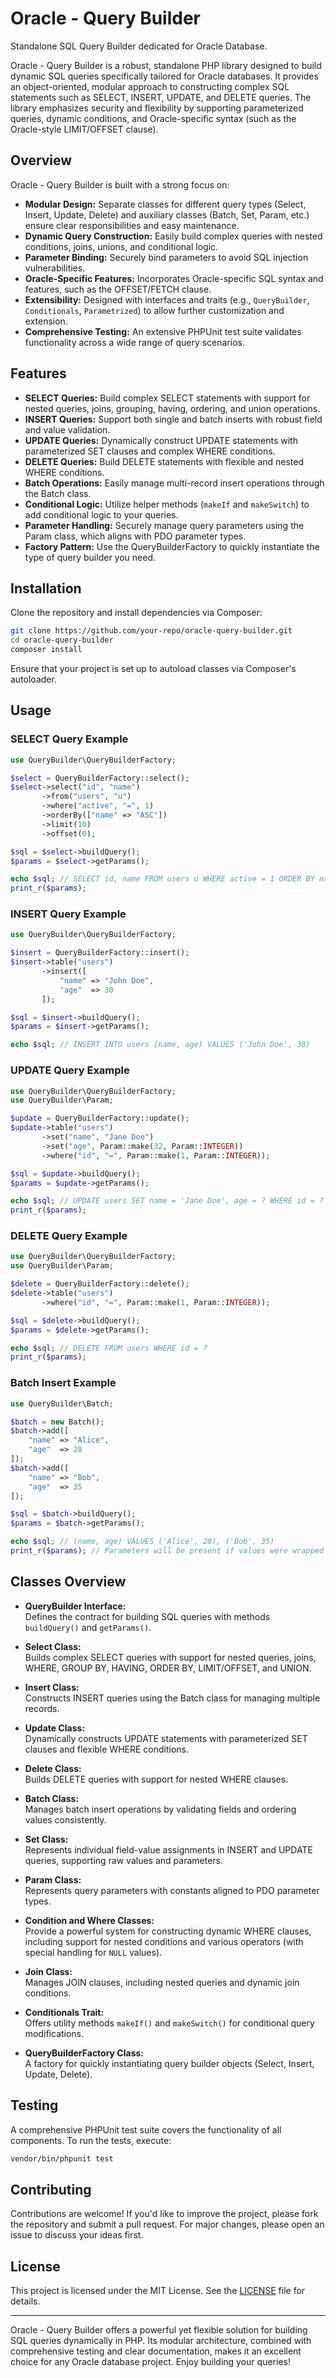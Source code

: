 # Oracle - Query Builder
Standalone SQL Query Builder dedicated for Oracle Database.

Oracle - Query Builder is a robust, standalone PHP library designed to build dynamic SQL queries specifically tailored for Oracle databases. It provides an object-oriented, modular approach to constructing complex SQL statements such as SELECT, INSERT, UPDATE, and DELETE queries. The library emphasizes security and flexibility by supporting parameterized queries, dynamic conditions, and Oracle-specific syntax (such as the Oracle-style LIMIT/OFFSET clause).

## Overview

Oracle - Query Builder is built with a strong focus on:

- **Modular Design:** Separate classes for different query types (Select, Insert, Update, Delete) and auxiliary classes (Batch, Set, Param, etc.) ensure clear responsibilities and easy maintenance.
- **Dynamic Query Construction:** Easily build complex queries with nested conditions, joins, unions, and conditional logic.
- **Parameter Binding:** Securely bind parameters to avoid SQL injection vulnerabilities.
- **Oracle-Specific Features:** Incorporates Oracle-specific SQL syntax and features, such as the OFFSET/FETCH clause.
- **Extensibility:** Designed with interfaces and traits (e.g., `QueryBuilder`, `Conditionals`, `Parametrized`) to allow further customization and extension.
- **Comprehensive Testing:** An extensive PHPUnit test suite validates functionality across a wide range of query scenarios.

## Features

- **SELECT Queries:** Build complex SELECT statements with support for nested queries, joins, grouping, having, ordering, and union operations.
- **INSERT Queries:** Support both single and batch inserts with robust field and value validation.
- **UPDATE Queries:** Dynamically construct UPDATE statements with parameterized SET clauses and complex WHERE conditions.
- **DELETE Queries:** Build DELETE statements with flexible and nested WHERE conditions.
- **Batch Operations:** Easily manage multi-record insert operations through the Batch class.
- **Conditional Logic:** Utilize helper methods (`makeIf` and `makeSwitch`) to add conditional logic to your queries.
- **Parameter Handling:** Securely manage query parameters using the Param class, which aligns with PDO parameter types.
- **Factory Pattern:** Use the QueryBuilderFactory to quickly instantiate the type of query builder you need.

## Installation

Clone the repository and install dependencies via Composer:

```bash
git clone https://github.com/your-repo/oracle-query-builder.git
cd oracle-query-builder
composer install
```

Ensure that your project is set up to autoload classes via Composer's autoloader.

## Usage

### SELECT Query Example

```php
use QueryBuilder\QueryBuilderFactory;

$select = QueryBuilderFactory::select();
$select->select("id", "name")
       ->from("users", "u")
       ->where("active", "=", 1)
       ->orderBy(["name" => "ASC"])
       ->limit(10)
       ->offset(0);

$sql = $select->buildQuery();
$params = $select->getParams();

echo $sql; // SELECT id, name FROM users u WHERE active = 1 ORDER BY name ASC OFFSET 0 ROWS FETCH NEXT 10 ROWS ONLY
print_r($params);
```

### INSERT Query Example

```php
use QueryBuilder\QueryBuilderFactory;

$insert = QueryBuilderFactory::insert();
$insert->table("users")
       ->insert([
           "name" => "John Doe",
           "age"  => 30
       ]);

$sql = $insert->buildQuery();
$params = $insert->getParams();

echo $sql; // INSERT INTO users (name, age) VALUES ('John Doe', 30)
```

### UPDATE Query Example

```php
use QueryBuilder\QueryBuilderFactory;
use QueryBuilder\Param;

$update = QueryBuilderFactory::update();
$update->table("users")
       ->set("name", "Jane Doe")
       ->set("age", Param::make(32, Param::INTEGER))
       ->where("id", "=", Param::make(1, Param::INTEGER));

$sql = $update->buildQuery();
$params = $update->getParams();

echo $sql; // UPDATE users SET name = 'Jane Doe', age = ? WHERE id = ?
print_r($params);
```

### DELETE Query Example

```php
use QueryBuilder\QueryBuilderFactory;
use QueryBuilder\Param;

$delete = QueryBuilderFactory::delete();
$delete->table("users")
       ->where("id", "=", Param::make(1, Param::INTEGER));

$sql = $delete->buildQuery();
$params = $delete->getParams();

echo $sql; // DELETE FROM users WHERE id = ?
print_r($params);
```

### Batch Insert Example

```php
use QueryBuilder\Batch;

$batch = new Batch();
$batch->add([
    "name" => "Alice",
    "age"  => 28
]);
$batch->add([
    "name" => "Bob",
    "age"  => 35
]);

$sql = $batch->buildQuery();
$params = $batch->getParams();

echo $sql; // (name, age) VALUES ('Alice', 28), ('Bob', 35)
print_r($params); // Parameters will be present if values were wrapped in Param objects.
```

## Classes Overview

- **QueryBuilder Interface:**  
  Defines the contract for building SQL queries with methods `buildQuery()` and `getParams()`.

- **Select Class:**  
  Builds complex SELECT queries with support for nested queries, joins, WHERE, GROUP BY, HAVING, ORDER BY, LIMIT/OFFSET, and UNION.

- **Insert Class:**  
  Constructs INSERT queries using the Batch class for managing multiple records.

- **Update Class:**  
  Dynamically constructs UPDATE statements with parameterized SET clauses and flexible WHERE conditions.

- **Delete Class:**  
  Builds DELETE queries with support for nested WHERE clauses.

- **Batch Class:**  
  Manages batch insert operations by validating fields and ordering values consistently.

- **Set Class:**  
  Represents individual field-value assignments in INSERT and UPDATE queries, supporting raw values and parameters.

- **Param Class:**  
  Represents query parameters with constants aligned to PDO parameter types.

- **Condition and Where Classes:**  
  Provide a powerful system for constructing dynamic WHERE clauses, including support for nested conditions and various operators (with special handling for `NULL` values).

- **Join Class:**  
  Manages JOIN clauses, including nested queries and dynamic join conditions.

- **Conditionals Trait:**  
  Offers utility methods `makeIf()` and `makeSwitch()` for conditional query modifications.

- **QueryBuilderFactory Class:**  
  A factory for quickly instantiating query builder objects (Select, Insert, Update, Delete).

## Testing

A comprehensive PHPUnit test suite covers the functionality of all components. To run the tests, execute:

```bash
vendor/bin/phpunit test
```

## Contributing

Contributions are welcome! If you'd like to improve the project, please fork the repository and submit a pull request. For major changes, please open an issue to discuss your ideas first.

## License

This project is licensed under the MIT License. See the [LICENSE](LICENSE) file for details.

---

Oracle - Query Builder offers a powerful yet flexible solution for building SQL queries dynamically in PHP. Its modular architecture, combined with comprehensive testing and clear documentation, makes it an excellent choice for any Oracle database project. Enjoy building your queries!
